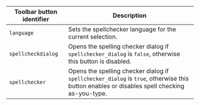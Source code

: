 | Toolbar button identifier | Description                                                                                                                                 |
|---------------------------|---------------------------------------------------------------------------------------------------------------------------------------------|
| `language`                | Sets the spellchecker language for the current selection.                                                                                   |
| `spellcheckdialog`        | Opens the spelling checker dialog if `spellchecker_dialog` is `false`, otherwise this button is disabled.                                   |
| `spellchecker`            | Opens the spelling checker dialog if `spellchecker_dialog` is `true`, otherwise this button enables or disables spell checking as-you-type. |